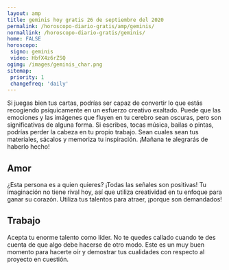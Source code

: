 ```yaml
---
layout: amp
title: geminis hoy gratis 26 de septiembre del 2020 
permalink: /horoscopo-diario-gratis/amp/geminis/
normallink: /horoscopo-diario-gratis/geminis/
home: FALSE
horoscopo:
 signo: geminis
 video: HbfX4z6rZSQ
ogimg: /images/geminis_char.png
sitemap:
 priority: 1
 changefreq: 'daily'
---
```



Si juegas bien tus cartas, podrías ser capaz de convertir lo que estás recogiendo psíquicamente en un esfuerzo creativo exaltado. Puede que las emociones y las imágenes que fluyen en tu cerebro sean oscuras, pero son significativas de alguna forma. Si escribes, tocas música, bailas o pintas, podrías perder la cabeza en tu propio trabajo. Sean cuales sean tus materiales, sácalos y memoriza tu inspiración. ¡Mañana te alegrarás de haberlo hecho!

## Amor

¿Esta persona es a quien quieres? ¡Todas las señales son positivas! Tu imaginación no tiene rival hoy, así que utiliza creatividad en tu enfoque para ganar su corazón. Utiliza tus talentos para atraer, ¡porque son demandados!

## Trabajo

Acepta tu enorme talento como líder. No te quedes callado cuando te des cuenta de que algo debe hacerse de otro modo. Este es un muy buen momento para hacerte oír y demostrar tus cualidades con respecto al proyecto en cuestión.